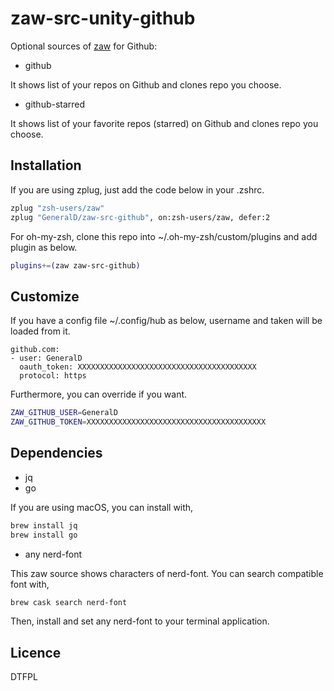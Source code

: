 # zaw-src-unity-github

Optional sources of [zaw](https://github.com/zsh-users/zaw) for Github:

- github

It shows list of your repos on Github and clones repo you choose.

- github-starred

It shows list of your favorite repos (starred) on Github and clones repo you choose.

## Installation

If you are using zplug, just add the code below in your .zshrc.

```zsh
zplug "zsh-users/zaw"
zplug "GeneralD/zaw-src-github", on:zsh-users/zaw, defer:2
```

For oh-my-zsh, clone this repo into ~/.oh-my-zsh/custom/plugins and add plugin as below.

```zsh
plugins+=(zaw zaw-src-github)
```

## Customize

If you have a config file ~/.config/hub as below, username and taken will be loaded from it.

```
github.com:
- user: GeneralD
  oauth_token: XXXXXXXXXXXXXXXXXXXXXXXXXXXXXXXXXXXXXXXX
  protocol: https
```

Furthermore, you can override if you want.

```zsh
ZAW_GITHUB_USER=GeneralD
ZAW_GITHUB_TOKEN=XXXXXXXXXXXXXXXXXXXXXXXXXXXXXXXXXXXXXXXX
```

## Dependencies

- jq
- go

If you are using macOS, you can install with,

```sh
brew install jq
brew install go
```

- any nerd-font

This zaw source shows characters of nerd-font.
You can search compatible font with,

```sh
brew cask search nerd-font
```

Then, install and set any nerd-font to your terminal application.

## Licence

DTFPL
